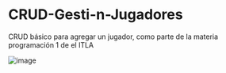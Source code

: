 # CRUD-Gesti-n-Jugadores
CRUD básico para agregar un jugador, como parte de la materia programación 1 de el ITLA


![image](https://github.com/user-attachments/assets/82693bc0-06fc-4201-9fb4-c4d0b5fade09)

